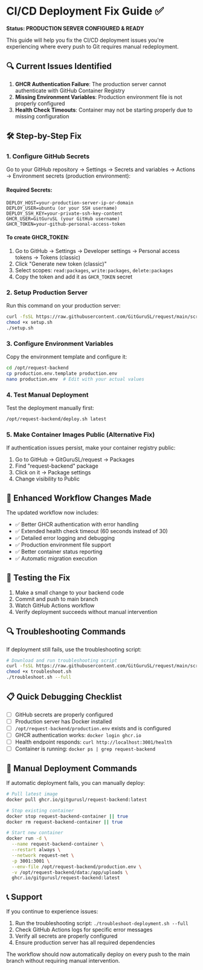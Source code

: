 # CI/CD Deployment Fix Guide ✅

**Status: PRODUCTION SERVER CONFIGURED & READY** 

This guide will help you fix the CI/CD deployment issues you're experiencing where every push to Git requires manual redeployment.

## 🔍 **Current Issues Identified**

1. **GHCR Authentication Failure**: The production server cannot authenticate with GitHub Container Registry
2. **Missing Environment Variables**: Production environment file is not properly configured
3. **Health Check Timeouts**: Container may not be starting properly due to missing configuration

## 🛠️ **Step-by-Step Fix**

### 1. Configure GitHub Secrets

Go to your GitHub repository → Settings → Secrets and variables → Actions → Environment secrets (production environment):

#### Required Secrets:
```
DEPLOY_HOST=your-production-server-ip-or-domain
DEPLOY_USER=ubuntu (or your SSH username)
DEPLOY_SSH_KEY=your-private-ssh-key-content
GHCR_USER=GitGuruSL (your GitHub username)
GHCR_TOKEN=your-github-personal-access-token
```

#### To create GHCR_TOKEN:
1. Go to GitHub → Settings → Developer settings → Personal access tokens → Tokens (classic)
2. Click "Generate new token (classic)"
3. Select scopes: `read:packages`, `write:packages`, `delete:packages`
4. Copy the token and add it as `GHCR_TOKEN` secret

### 2. Setup Production Server

Run this command on your production server:

```bash
curl -fsSL https://raw.githubusercontent.com/GitGuruSL/request/main/scripts/setup-production-server.sh -o setup.sh
chmod +x setup.sh
./setup.sh
```

### 3. Configure Environment Variables

Copy the environment template and configure it:

```bash
cd /opt/request-backend
cp production.env.template production.env
nano production.env  # Edit with your actual values
```

### 4. Test Manual Deployment

Test the deployment manually first:

```bash
/opt/request-backend/deploy.sh latest
```

### 5. Make Container Images Public (Alternative Fix)

If authentication issues persist, make your container registry public:

1. Go to GitHub → GitGuruSL/request → Packages
2. Find "request-backend" package
3. Click on it → Package settings
4. Change visibility to Public

## 🔧 **Enhanced Workflow Changes Made**

The updated workflow now includes:

- ✅ Better GHCR authentication with error handling
- ✅ Extended health check timeout (60 seconds instead of 30)
- ✅ Detailed error logging and debugging
- ✅ Production environment file support
- ✅ Better container status reporting
- ✅ Automatic migration execution

## 🚀 **Testing the Fix**

1. Make a small change to your backend code
2. Commit and push to main branch
3. Watch GitHub Actions workflow
4. Verify deployment succeeds without manual intervention

## 🔍 **Troubleshooting Commands**

If deployment still fails, use the troubleshooting script:

```bash
# Download and run troubleshooting script
curl -fsSL https://raw.githubusercontent.com/GitGuruSL/request/main/scripts/troubleshoot-deployment.sh -o troubleshoot.sh
chmod +x troubleshoot.sh
./troubleshoot.sh --full
```

## 📋 **Quick Debugging Checklist**

- [ ] GitHub secrets are properly configured
- [ ] Production server has Docker installed
- [ ] `/opt/request-backend/production.env` exists and is configured
- [ ] GHCR authentication works: `docker login ghcr.io`
- [ ] Health endpoint responds: `curl http://localhost:3001/health`
- [ ] Container is running: `docker ps | grep request-backend`

## 🔄 **Manual Deployment Commands**

If automatic deployment fails, you can manually deploy:

```bash
# Pull latest image
docker pull ghcr.io/gitgurusl/request-backend:latest

# Stop existing container
docker stop request-backend-container || true
docker rm request-backend-container || true

# Start new container
docker run -d \
  --name request-backend-container \
  --restart always \
  --network request-net \
  -p 3001:3001 \
  --env-file /opt/request-backend/production.env \
  -v /opt/request-backend/data:/app/uploads \
  ghcr.io/gitgurusl/request-backend:latest
```

## 📞 **Support**

If you continue to experience issues:

1. Run the troubleshooting script: `./troubleshoot-deployment.sh --full`
2. Check GitHub Actions logs for specific error messages
3. Verify all secrets are properly configured
4. Ensure production server has all required dependencies

The workflow should now automatically deploy on every push to the main branch without requiring manual intervention.
